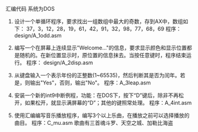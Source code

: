 汇编代码
系统为DOS
1.	设计一个单循环程序，要求找出一组数组中最大的奇数，存到AX中，数组如下：
    37，3，12，28，19，61，42，91，32，98，77，68，69
    程序： design/A_1odd.asm
2.	编写一个在屏幕上连续显示"Welcome…"的信息，要求显示颜色和显示位置都是随机的。在新位置显示时，原位置的信息抹去。当按任意键时，程序结束运行。
    程序： design/A_2disp.asm
3.	从键盘输入一个表示年份的正整数(1~65535)，然后判断其是否为闰年。若是，则输出"Yes"，否则，输出"No"。
    程序：A_3leap.asm
4.	安装一个新的int9中断例程，功能：在DOS下，按下“D”键后，除非不再松开，如果松开，就显示满屏幕的“D”；其他的键照常处理。
    程序：A_4int.asm

5.	使用汇编编写音乐播放程序，编写3个以上乐曲，在播放之前可以选择播放的曲目。
    程序：C_mu.asm
    歌曲有三首魂斗罗、天空之城、加勒比海盗